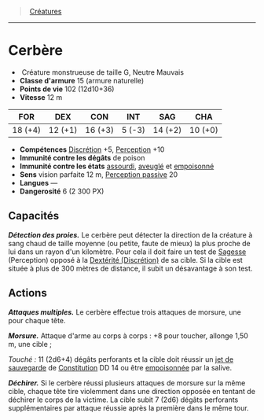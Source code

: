 ﻿---
!MonsterHD
Type: Créature monstrueuse
Size: G
Alignment: Neutre Mauvais
ArmorClass: 15 (armure naturelle)
HitPoints: 102 (12d10+36)
Speed: 12 m
Strength: 18 (+4)
Dexterity: 12 (+1)
Constitution: 16 (+3)
Intelligence: ' 5 (-3)'
Wisdom: 14 (+2)
Charisma: 10 (+0)
Skills: '[Discrétion](hd_abilities_dexterity_discretion.md) +5, [Perception](hd_abilities_wisdom_perception.md) +10'
DamageImmunities: de poison
ConditionImmunities: '[assourdi](hd_conditions_assourdi.md), [aveuglé](hd_conditions_aveugle.md) et [empoisonné](hd_conditions_empoisonne.md)'
Senses: vision parfaite 12 m, [Perception passive](hd_abilities_dexterity_perception_passive.md) 20
Languages: —
Challenge: 6 (2 300 PX)
Id: monsters_hd.md#cerbère
ParentLink: monsters_hd.md#créatures
Name: Cerbère
ParentName: Créatures
NameLevel: 1
Attributes: {}
---
> [Créatures](hd_monsters.md)

---

# Cerbère

-  Créature monstrueuse de taille G, Neutre Mauvais
- **Classe d'armure** 15 (armure naturelle)
- **Points de vie** 102 (12d10+36)
- **Vitesse** 12 m

|FOR|DEX|CON|INT|SAG|CHA|
|---|---|---|---|---|---|
|18 (+4)|12 (+1)|16 (+3)| 5 (-3)|14 (+2)|10 (+0)|

- **Compétences** [Discrétion](hd_abilities_dexterity_discretion.md) +5, [Perception](hd_abilities_wisdom_perception.md) +10
- **Immunité contre les dégâts** de poison
- **Immunité contre les états** [assourdi](hd_conditions_assourdi.md), [aveuglé](hd_conditions_aveugle.md) et [empoisonné](hd_conditions_empoisonne.md)
- **Sens** vision parfaite 12 m, [Perception passive](hd_abilities_dexterity_perception_passive.md) 20
- **Langues** —
- **Dangerosité** 6 (2 300 PX)

## Capacités

**_Détection des proies._** Le cerbère peut détecter la direction de la créature à sang chaud de taille moyenne (ou petite, faute de mieux) la plus proche de lui dans un rayon d'un kilomètre. Pour cela il doit faire un test de [Sagesse](hd_abilities_wisdom.md) (Perception) opposé à la [Dextérité (Discrétion)](hd_abilities_dexterity_discretion.md) de sa cible. Si la cible est située à plus de 300 mètres de distance, il subit un désavantage à son test.

## Actions

**_Attaques multiples._** Le cerbère effectue trois attaques de morsure, une pour chaque tête.

**_Morsure._** Attaque d'arme au corps à corps : +8 pour toucher, allonge 1,50 m, une cible ;

_Touché :_ 11 (2d6+4) dégâts perforants et la cible doit réussir un [jet de sauvegarde](hd_abilities_jets_de_sauvegarde.md) de [Constitution](hd_abilities_constitution.md) DD 14 ou être [empoisonnée](hd_conditions_empoisonne.md) par la salive.

**_Déchirer._** Si le cerbère réussi plusieurs attaques de morsure sur la même cible, chaque tête tire violemment dans une direction opposée en tentant de déchirer le corps de la victime. La cible subit 7 (2d6) dégâts perforants supplémentaires par attaque réussie après la première dans le même tour.


